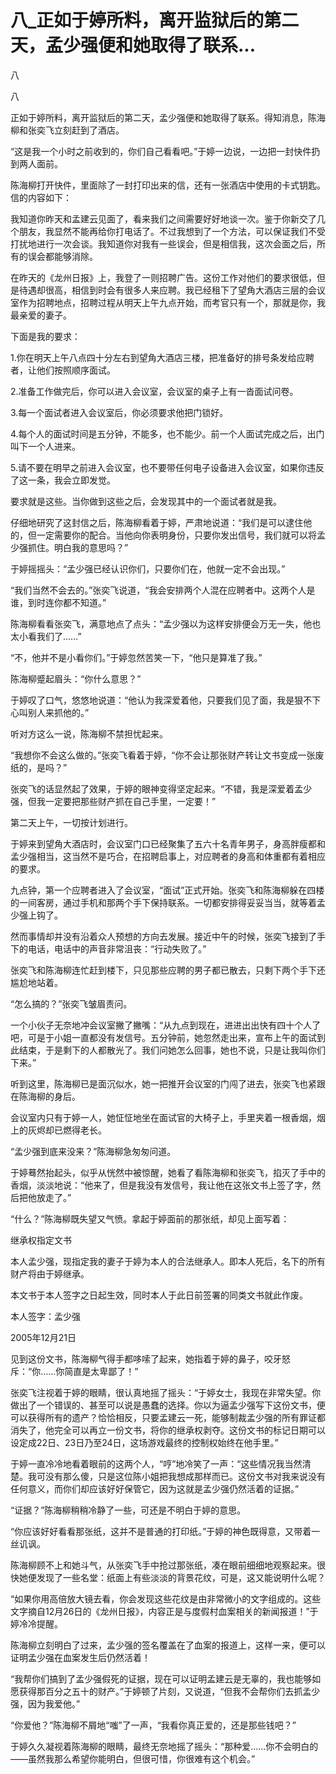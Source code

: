 # 八_正如于婷所料，离开监狱后的第二天，孟少强便和她取得了联系...

八

八

正如于婷所料，离开监狱后的第二天，孟少强便和她取得了联系。得知消息，陈海柳和张奕飞立刻赶到了酒店。

“这是我一个小时之前收到的，你们自己看看吧。”于婷一边说，一边把一封快件扔到两人面前。

陈海柳打开快件，里面除了一封打印出来的信，还有一张酒店中使用的卡式钥匙。信的内容如下：

我知道你昨天和孟建云见面了，看来我们之间需要好好地谈一次。鉴于你新交了几个朋友，我显然不能再给你打电话了。不过我想到了一个方法，可以保证我们不受打扰地进行一次会谈。我知道你对我有一些误会，但是相信我，这次会面之后，所有的误会都能够消除。

在昨天的《龙州日报》上，我登了一则招聘广告。这份工作对他们的要求很低，但是待遇却很高，相信到时会有很多人来应聘。我已经租下了望角大酒店三层的会议室作为招聘地点，招聘过程从明天上午九点开始，而考官只有一个，那就是你，我最亲爱的妻子。

下面是我的要求：

1.你在明天上午八点四十分左右到望角大酒店三楼，把准备好的排号条发给应聘者，让他们按照顺序面试。

2.准备工作做完后，你可以进入会议室，会议室的桌子上有一沓面试问卷。

3.每一个面试者进入会议室后，你必须要求他把门锁好。

4.每个人的面试时间是五分钟，不能多，也不能少。前一个人面试完成之后，出门叫下一个人进来。

5.请不要在明早之前进入会议室，也不要带任何电子设备进入会议室，如果你违反了这一条，我会立即发觉。

要求就是这些。当你做到这些之后，会发现其中的一个面试者就是我。

仔细地研究了这封信之后，陈海柳看着于婷，严肃地说道：“我们是可以逮住他的，但一定需要你的配合。当他向你表明身份，只要你发出信号，我们就可以将孟少强抓住。明白我的意思吗？”

于婷摇摇头：“孟少强已经认识你们，只要你们在，他就一定不会出现。”

“我们当然不会去的。”张奕飞说道，“我会安排两个人混在应聘者中。这两个人是谁，到时连你都不知道。”

陈海柳看看张奕飞，满意地点了点头：“孟少强以为这样安排便会万无一失，他也太小看我们了……”

“不，他并不是小看你们。”于婷忽然苦笑一下，“他只是算准了我。”

陈海柳蹙起眉头：“你什么意思？”

于婷叹了口气，悠悠地说道：“他认为我深爱着他，只要我们见了面，我是狠不下心叫别人来抓他的。”

听对方这么一说，陈海柳不禁担忧起来。

“我想你不会这么做的。”张奕飞看着于婷，“你不会让那张财产转让文书变成一张废纸的，是吗？”

张奕飞的话显然起了效果，于婷的眼神变得坚定起来。“不错，我是深爱着孟少强，但我一定要把那些财产抓在自己手里，一定要！”

第二天上午，一切按计划进行。

于婷来到望角大酒店时，会议室门口已经聚集了五六十名青年男子，身高胖瘦都和孟少强相当，这当然不是巧合，在招聘启事上，对应聘者的身高和体重都有着相应的要求。

九点钟，第一个应聘者进入了会议室，“面试”正式开始。张奕飞和陈海柳躲在四楼的一间客房，通过手机和那两个手下保持联系。一切都安排得妥妥当当，就等着孟少强上钩了。

然而事情却并没有沿着众人预想的方向去发展。接近中午的时候，张奕飞接到了手下的电话，电话中的声音非常沮丧：“行动失败了。”

张奕飞和陈海柳连忙赶到楼下，只见那些应聘的男子都已散去，只剩下两个手下还尴尬地站着。

“怎么搞的？”张奕飞皱眉责问。

一个小伙子无奈地冲会议室撇了撇嘴：“从九点到现在，进进出出快有四十个人了吧，可是于小姐一直都没有发信号。五分钟前，她忽然走出来，宣布上午的面试到此结束，于是剩下的人都散光了。我们问她怎么回事，她也不说，只是让我叫你们下来。”

听到这里，陈海柳已是面沉似水，她一把推开会议室的门闯了进去，张奕飞也紧跟在陈海柳的身后。

会议室内只有于婷一人，她怔怔地坐在面试官的大椅子上，手里夹着一根香烟，烟上的灰烬却已燃得老长。

“孟少强到底来没来？”陈海柳急匆匆问道。

于婷蓦然抬起头，似乎从恍然中被惊醒，她看了看陈海柳和张奕飞，掐灭了手中的香烟，淡淡地说：“他来了，但是我没有发信号，我让他在这张文书上签了字，然后把他放走了。”

“什么？”陈海柳既失望又气愤。拿起于婷面前的那张纸，却见上面写着：

继承权指定文书

本人孟少强，现指定我的妻子于婷为本人的合法继承人。即本人死后，名下的所有财产将由于婷继承。

本文书于本人签字之日起生效，同时本人于此日前签署的同类文书就此作废。

本人签字：孟少强

2005年12月21日

见到这份文书，陈海柳气得手都哆嗦了起来，她指着于婷的鼻子，咬牙怒斥：“你……你简直是太卑鄙了！”

张奕飞注视着于婷的眼睛，很认真地摇了摇头：“于婷女士，我现在非常失望。你做出了一个错误的、甚至可以说是愚蠢的选择。你以为逼孟少强写下这份文书，便可以获得所有的遗产？恰恰相反，只要孟建云一死，能够制裁孟少强的所有罪证都消失了，他完全可以再立一份文书，将你的继承权剥夺。这份文书的标记日期可以设定成22日、23日乃至24日，这场游戏最终的控制权始终在他手里。”

于婷一直冷冷地看着眼前的这两个人，“哼”地冷笑了一声：“这些情况我当然清楚。我可没有那么傻，只是这位陈小姐把我想成那样而已。这份文书对我来说没有任何意义，而你们却应该好好保管它，因为这就是孟少强仍然活着的证据。”

“证据？”陈海柳稍稍冷静了一些，可还是不明白于婷的意思。

“你应该好好看看那张纸，这并不是普通的打印纸。”于婷的神色既得意，又带着一丝讥讽。

陈海柳顾不上和她斗气，从张奕飞手中抢过那张纸，凑在眼前细细地观察起来。很快她便发现了一些名堂：纸面上有些淡淡的背景花纹，可是，这又能说明什么呢？

“如果你用高倍放大镜去看，你会发现这些花纹是由非常微小的文字组成的。这些文字摘自12月26日的《龙州日报》，内容正是与度假村血案相关的新闻报道！”于婷冷冷提醒。

陈海柳立刻明白了过来，孟少强的签名覆盖在了血案的报道上，这样一来，便可以证明孟少强在血案发生后仍然活着！

“我帮你们搞到了孟少强假死的证据，现在可以证明孟建云是无辜的，我也能够如愿获得那百分之五十的财产。”于婷顿了片刻，又说道，“但我不会帮你们去抓孟少强，因为我爱他。”

“你爱他？”陈海柳不屑地“嗤”了一声，“我看你真正爱的，还是那些钱吧？”

于婷久久凝视着陈海柳的眼睛，最终无奈地摇了摇头：“那种爱……你不会明白的——虽然我那么希望你能明白，但很可惜，你很难有这个机会。”